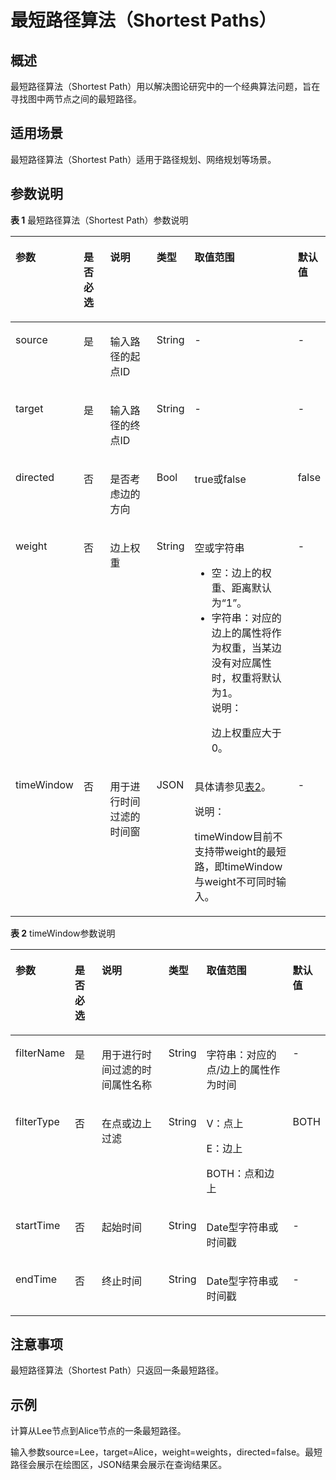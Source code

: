 # 最短路径算法（Shortest Paths）<a name="ges_01_0035"></a>

## 概述<a name="section204471932366"></a>

最短路径算法（Shortest Path）用以解决图论研究中的一个经典算法问题，旨在寻找图中两节点之间的最短路径。

## 适用场景<a name="section2555716895357"></a>

最短路径算法（Shortest Path）适用于路径规划、网络规划等场景。

## 参数说明<a name="section18154105319710"></a>

**表 1**  最短路径算法（Shortest Path）参数说明

<a name="table9438140783"></a>
<table><thead align="left"><tr id="row104385017818"><th class="cellrowborder" valign="top" width="13.861386138613863%" id="mcps1.2.7.1.1"><p id="p164384014819"><a name="p164384014819"></a><a name="p164384014819"></a>参数</p>
</th>
<th class="cellrowborder" valign="top" width="9.564356435643564%" id="mcps1.2.7.1.2"><p id="p143812016818"><a name="p143812016818"></a><a name="p143812016818"></a>是否必选</p>
</th>
<th class="cellrowborder" valign="top" width="19.247524752475247%" id="mcps1.2.7.1.3"><p id="p070711912812"><a name="p070711912812"></a><a name="p070711912812"></a>说明</p>
</th>
<th class="cellrowborder" valign="top" width="9.306930693069306%" id="mcps1.2.7.1.4"><p id="p119692498180"><a name="p119692498180"></a><a name="p119692498180"></a>类型</p>
</th>
<th class="cellrowborder" valign="top" width="38.78217821782178%" id="mcps1.2.7.1.5"><p id="p4438901986"><a name="p4438901986"></a><a name="p4438901986"></a>取值范围</p>
</th>
<th class="cellrowborder" valign="top" width="9.237623762376238%" id="mcps1.2.7.1.6"><p id="p19958237181732"><a name="p19958237181732"></a><a name="p19958237181732"></a>默认值</p>
</th>
</tr>
</thead>
<tbody><tr id="row7439180683"><td class="cellrowborder" valign="top" width="13.861386138613863%" headers="mcps1.2.7.1.1 "><p id="p1143990987"><a name="p1143990987"></a><a name="p1143990987"></a>source</p>
</td>
<td class="cellrowborder" valign="top" width="9.564356435643564%" headers="mcps1.2.7.1.2 "><p id="p82629131588"><a name="p82629131588"></a><a name="p82629131588"></a>是</p>
</td>
<td class="cellrowborder" valign="top" width="19.247524752475247%" headers="mcps1.2.7.1.3 "><p id="p443910016812"><a name="p443910016812"></a><a name="p443910016812"></a>输入路径的起点ID</p>
</td>
<td class="cellrowborder" valign="top" width="9.306930693069306%" headers="mcps1.2.7.1.4 "><p id="p19969174991814"><a name="p19969174991814"></a><a name="p19969174991814"></a>String</p>
</td>
<td class="cellrowborder" valign="top" width="38.78217821782178%" headers="mcps1.2.7.1.5 "><p id="p19637130201011"><a name="p19637130201011"></a><a name="p19637130201011"></a>-</p>
</td>
<td class="cellrowborder" valign="top" width="9.237623762376238%" headers="mcps1.2.7.1.6 "><p id="p6004471181732"><a name="p6004471181732"></a><a name="p6004471181732"></a>-</p>
</td>
</tr>
<tr id="row144392001589"><td class="cellrowborder" valign="top" width="13.861386138613863%" headers="mcps1.2.7.1.1 "><p id="p543916014814"><a name="p543916014814"></a><a name="p543916014814"></a>target</p>
</td>
<td class="cellrowborder" valign="top" width="9.564356435643564%" headers="mcps1.2.7.1.2 "><p id="p11262161310820"><a name="p11262161310820"></a><a name="p11262161310820"></a>是</p>
</td>
<td class="cellrowborder" valign="top" width="19.247524752475247%" headers="mcps1.2.7.1.3 "><p id="p104392003812"><a name="p104392003812"></a><a name="p104392003812"></a>输入路径的终点ID</p>
</td>
<td class="cellrowborder" valign="top" width="9.306930693069306%" headers="mcps1.2.7.1.4 "><p id="p1896954920183"><a name="p1896954920183"></a><a name="p1896954920183"></a>String</p>
</td>
<td class="cellrowborder" valign="top" width="38.78217821782178%" headers="mcps1.2.7.1.5 "><p id="p143915011811"><a name="p143915011811"></a><a name="p143915011811"></a>-</p>
</td>
<td class="cellrowborder" valign="top" width="9.237623762376238%" headers="mcps1.2.7.1.6 "><p id="p16600125181732"><a name="p16600125181732"></a><a name="p16600125181732"></a>-</p>
</td>
</tr>
<tr id="row1098765711187"><td class="cellrowborder" valign="top" width="13.861386138613863%" headers="mcps1.2.7.1.1 "><p id="p28489604113145"><a name="p28489604113145"></a><a name="p28489604113145"></a>directed</p>
</td>
<td class="cellrowborder" valign="top" width="9.564356435643564%" headers="mcps1.2.7.1.2 "><p id="p25956591113145"><a name="p25956591113145"></a><a name="p25956591113145"></a>否</p>
</td>
<td class="cellrowborder" valign="top" width="19.247524752475247%" headers="mcps1.2.7.1.3 "><p id="p22109102113145"><a name="p22109102113145"></a><a name="p22109102113145"></a>是否考虑边的方向</p>
</td>
<td class="cellrowborder" valign="top" width="9.306930693069306%" headers="mcps1.2.7.1.4 "><p id="p4969649161820"><a name="p4969649161820"></a><a name="p4969649161820"></a>Bool</p>
</td>
<td class="cellrowborder" valign="top" width="38.78217821782178%" headers="mcps1.2.7.1.5 "><p id="p46006826113145"><a name="p46006826113145"></a><a name="p46006826113145"></a>true或false</p>
</td>
<td class="cellrowborder" valign="top" width="9.237623762376238%" headers="mcps1.2.7.1.6 "><p id="p62848880181732"><a name="p62848880181732"></a><a name="p62848880181732"></a>false</p>
</td>
</tr>
<tr id="row38613385112333"><td class="cellrowborder" valign="top" width="13.861386138613863%" headers="mcps1.2.7.1.1 "><p id="p40676518112333"><a name="p40676518112333"></a><a name="p40676518112333"></a>weight</p>
</td>
<td class="cellrowborder" valign="top" width="9.564356435643564%" headers="mcps1.2.7.1.2 "><p id="p6463651112333"><a name="p6463651112333"></a><a name="p6463651112333"></a>否</p>
</td>
<td class="cellrowborder" valign="top" width="19.247524752475247%" headers="mcps1.2.7.1.3 "><p id="p53793704112333"><a name="p53793704112333"></a><a name="p53793704112333"></a>边上权重</p>
</td>
<td class="cellrowborder" valign="top" width="9.306930693069306%" headers="mcps1.2.7.1.4 "><p id="p1496924971820"><a name="p1496924971820"></a><a name="p1496924971820"></a>String</p>
</td>
<td class="cellrowborder" valign="top" width="38.78217821782178%" headers="mcps1.2.7.1.5 "><p id="p1666044011283"><a name="p1666044011283"></a><a name="p1666044011283"></a>空或字符串</p>
<a name="ul27814585182326"></a><a name="ul27814585182326"></a><ul id="ul27814585182326"><li>空：边上的权重、距离默认为<span class="parmname" id="parmname64281841182434"><a name="parmname64281841182434"></a><a name="parmname64281841182434"></a>“1”</span>。</li><li>字符串：对应的边上的属性将作为权重，当某边没有对应属性时，权重将默认为1。<div class="note" id="note1763697295448"><a name="note1763697295448"></a><a name="note1763697295448"></a><span class="notetitle"> 说明： </span><div class="notebody"><p id="p6598326895457"><a name="p6598326895457"></a><a name="p6598326895457"></a>边上权重应大于0。</p>
</div></div>
</li></ul>
</td>
<td class="cellrowborder" valign="top" width="9.237623762376238%" headers="mcps1.2.7.1.6 "><p id="p2432921181732"><a name="p2432921181732"></a><a name="p2432921181732"></a>-</p>
</td>
</tr>
<tr id="row18578822113145"><td class="cellrowborder" valign="top" width="13.861386138613863%" headers="mcps1.2.7.1.1 "><p id="p1124519381417"><a name="p1124519381417"></a><a name="p1124519381417"></a>timeWindow</p>
</td>
<td class="cellrowborder" valign="top" width="9.564356435643564%" headers="mcps1.2.7.1.2 "><p id="p1524603814419"><a name="p1524603814419"></a><a name="p1524603814419"></a>否</p>
</td>
<td class="cellrowborder" valign="top" width="19.247524752475247%" headers="mcps1.2.7.1.3 "><p id="p12246838245"><a name="p12246838245"></a><a name="p12246838245"></a>用于进行时间过滤的时间窗</p>
</td>
<td class="cellrowborder" valign="top" width="9.306930693069306%" headers="mcps1.2.7.1.4 "><p id="p152466381945"><a name="p152466381945"></a><a name="p152466381945"></a>JSON</p>
</td>
<td class="cellrowborder" valign="top" width="38.78217821782178%" headers="mcps1.2.7.1.5 "><p id="p1724620383410"><a name="p1724620383410"></a><a name="p1724620383410"></a>具体请参见<a href="#table98901741873">表2</a>。</p>
<div class="note" id="note426316587192"><a name="note426316587192"></a><a name="note426316587192"></a><span class="notetitle"> 说明： </span><div class="notebody"><p id="p6265135813195"><a name="p6265135813195"></a><a name="p6265135813195"></a>timeWindow目前不支持带weight的最短路，即timeWindow与weight不可同时输入。</p>
</div></div>
</td>
<td class="cellrowborder" valign="top" width="9.237623762376238%" headers="mcps1.2.7.1.6 "><p id="p162461838948"><a name="p162461838948"></a><a name="p162461838948"></a>-</p>
</td>
</tr>
</tbody>
</table>

**表 2**  timeWindow参数说明

<a name="table98901741873"></a>
<table><thead align="left"><tr id="row38911341370"><th class="cellrowborder" valign="top" width="12.337532493501302%" id="mcps1.2.7.1.1"><p id="p389114873"><a name="p389114873"></a><a name="p389114873"></a>参数</p>
</th>
<th class="cellrowborder" valign="top" width="9.658068386322737%" id="mcps1.2.7.1.2"><p id="p11891104674"><a name="p11891104674"></a><a name="p11891104674"></a>是否必选</p>
</th>
<th class="cellrowborder" valign="top" width="28.64427114577085%" id="mcps1.2.7.1.3"><p id="p4891248712"><a name="p4891248712"></a><a name="p4891248712"></a>说明</p>
</th>
<th class="cellrowborder" valign="top" width="7.278544291141774%" id="mcps1.2.7.1.4"><p id="p17891541170"><a name="p17891541170"></a><a name="p17891541170"></a>类型</p>
</th>
<th class="cellrowborder" valign="top" width="33.52329534093182%" id="mcps1.2.7.1.5"><p id="p1789118412716"><a name="p1789118412716"></a><a name="p1789118412716"></a>取值范围</p>
</th>
<th class="cellrowborder" valign="top" width="8.558288342331535%" id="mcps1.2.7.1.6"><p id="p98911147719"><a name="p98911147719"></a><a name="p98911147719"></a>默认值</p>
</th>
</tr>
</thead>
<tbody><tr id="row158918417712"><td class="cellrowborder" valign="top" width="12.337532493501302%" headers="mcps1.2.7.1.1 "><p id="p12891184873"><a name="p12891184873"></a><a name="p12891184873"></a>filterName</p>
</td>
<td class="cellrowborder" valign="top" width="9.658068386322737%" headers="mcps1.2.7.1.2 "><p id="p1189111418716"><a name="p1189111418716"></a><a name="p1189111418716"></a>是</p>
</td>
<td class="cellrowborder" valign="top" width="28.64427114577085%" headers="mcps1.2.7.1.3 "><p id="p189114973"><a name="p189114973"></a><a name="p189114973"></a>用于进行时间过滤的时间属性名称</p>
</td>
<td class="cellrowborder" valign="top" width="7.278544291141774%" headers="mcps1.2.7.1.4 "><p id="p108913419719"><a name="p108913419719"></a><a name="p108913419719"></a>String</p>
</td>
<td class="cellrowborder" valign="top" width="33.52329534093182%" headers="mcps1.2.7.1.5 "><p id="p168913412710"><a name="p168913412710"></a><a name="p168913412710"></a>字符串：对应的点/边上的属性作为时间</p>
</td>
<td class="cellrowborder" valign="top" width="8.558288342331535%" headers="mcps1.2.7.1.6 "><p id="p9891204378"><a name="p9891204378"></a><a name="p9891204378"></a>-</p>
</td>
</tr>
<tr id="row13891164873"><td class="cellrowborder" valign="top" width="12.337532493501302%" headers="mcps1.2.7.1.1 "><p id="p118911544711"><a name="p118911544711"></a><a name="p118911544711"></a>filterType</p>
</td>
<td class="cellrowborder" valign="top" width="9.658068386322737%" headers="mcps1.2.7.1.2 "><p id="p158918419716"><a name="p158918419716"></a><a name="p158918419716"></a>否</p>
</td>
<td class="cellrowborder" valign="top" width="28.64427114577085%" headers="mcps1.2.7.1.3 "><p id="p08916419716"><a name="p08916419716"></a><a name="p08916419716"></a>在点或边上过滤</p>
</td>
<td class="cellrowborder" valign="top" width="7.278544291141774%" headers="mcps1.2.7.1.4 "><p id="p18921941575"><a name="p18921941575"></a><a name="p18921941575"></a>String</p>
</td>
<td class="cellrowborder" valign="top" width="33.52329534093182%" headers="mcps1.2.7.1.5 "><p id="p178921419714"><a name="p178921419714"></a><a name="p178921419714"></a>V：点上</p>
<p id="p10740174331013"><a name="p10740174331013"></a><a name="p10740174331013"></a>E：边上</p>
<p id="p1343645221019"><a name="p1343645221019"></a><a name="p1343645221019"></a>BOTH：点和边上</p>
</td>
<td class="cellrowborder" valign="top" width="8.558288342331535%" headers="mcps1.2.7.1.6 "><p id="p148924419716"><a name="p148924419716"></a><a name="p148924419716"></a>BOTH</p>
</td>
</tr>
<tr id="row10892134475"><td class="cellrowborder" valign="top" width="12.337532493501302%" headers="mcps1.2.7.1.1 "><p id="p108921241276"><a name="p108921241276"></a><a name="p108921241276"></a>startTime</p>
</td>
<td class="cellrowborder" valign="top" width="9.658068386322737%" headers="mcps1.2.7.1.2 "><p id="p48921346711"><a name="p48921346711"></a><a name="p48921346711"></a>否</p>
</td>
<td class="cellrowborder" valign="top" width="28.64427114577085%" headers="mcps1.2.7.1.3 "><p id="p11892645717"><a name="p11892645717"></a><a name="p11892645717"></a>起始时间</p>
</td>
<td class="cellrowborder" valign="top" width="7.278544291141774%" headers="mcps1.2.7.1.4 "><p id="p1889210415712"><a name="p1889210415712"></a><a name="p1889210415712"></a>String</p>
</td>
<td class="cellrowborder" valign="top" width="33.52329534093182%" headers="mcps1.2.7.1.5 "><p id="p1189234870"><a name="p1189234870"></a><a name="p1189234870"></a>Date型字符串或时间戳</p>
</td>
<td class="cellrowborder" valign="top" width="8.558288342331535%" headers="mcps1.2.7.1.6 "><p id="p88921244720"><a name="p88921244720"></a><a name="p88921244720"></a>-</p>
</td>
</tr>
<tr id="row48921941577"><td class="cellrowborder" valign="top" width="12.337532493501302%" headers="mcps1.2.7.1.1 "><p id="p16824135151412"><a name="p16824135151412"></a><a name="p16824135151412"></a>endTime</p>
</td>
<td class="cellrowborder" valign="top" width="9.658068386322737%" headers="mcps1.2.7.1.2 "><p id="p178241153149"><a name="p178241153149"></a><a name="p178241153149"></a>否</p>
</td>
<td class="cellrowborder" valign="top" width="28.64427114577085%" headers="mcps1.2.7.1.3 "><p id="p3824145201419"><a name="p3824145201419"></a><a name="p3824145201419"></a>终止时间</p>
</td>
<td class="cellrowborder" valign="top" width="7.278544291141774%" headers="mcps1.2.7.1.4 "><p id="p198249581417"><a name="p198249581417"></a><a name="p198249581417"></a>String</p>
</td>
<td class="cellrowborder" valign="top" width="33.52329534093182%" headers="mcps1.2.7.1.5 "><p id="p158242510143"><a name="p158242510143"></a><a name="p158242510143"></a>Date型字符串或时间戳</p>
</td>
<td class="cellrowborder" valign="top" width="8.558288342331535%" headers="mcps1.2.7.1.6 "><p id="p4824852145"><a name="p4824852145"></a><a name="p4824852145"></a>-</p>
</td>
</tr>
</tbody>
</table>

## 注意事项<a name="section3956161017109"></a>

最短路径算法（Shortest Path）只返回一条最短路径。

## 示例<a name="section9539286457"></a>

计算从Lee节点到Alice节点的一条最短路径。

输入参数source=Lee，target=Alice，weight=weights，directed=false。最短路径会展示在绘图区，JSON结果会展示在查询结果区。

